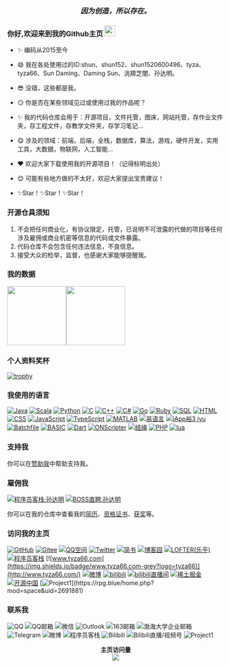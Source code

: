 <div align="center">
  <font><h3><i>因为创造，所以存在。</i></h3><font>
</div>
 
### 你好,欢迎来到我的Github主页 <img src="https://media.giphy.com/media/hvRJCLFzcasrR4ia7z/giphy.gif" width="25px">
    
  -  ✨ 编码从2015至今  
    
  -  😄 我在各处使用过的ID:shun、shun152、shun1520600496、tyza、tyza66、Sun Daming、Daming Sun、洮羱芝闇、孙达明。  
    
  -  😎 没错，这些都是我。  
    
  -  😏 你是否在某些领域见过或使用过我的作品呢？  

  -  ✨ 我的代码仓库会用于：开源项目，文件托管，图床，网站托管，存作业文件夹，存工程文件，存教学文件夹，存学习笔记...  
    
  -  😋 涉及的领域：前端，后端，全栈，数据库，算法，游戏，硬件开发，实用工具，大数据，物联网，人工智能... 
    
  -  ❤️ 欢迎大家下载使用我的开源项目！（记得标明出处）    
    
  -  😊 可能有些地方做的不太好，欢迎大家提出宝贵建议！  
    
  - ✨Star！✨Star！✨Star！  

### 开源仓具须知

  1. 不会把任何商业化，有协议限定，托管，已说明不可泄露的代做的项目等任何涉及雇佣或商业机密等信息的代码或文件暴露。  
  2. 代码仓库不会包含任何违法信息，不良信息。  
  3. 接受大众的检举，监督，也感谢大家能够提醒我。

### 我的数据
<img align="" height="137px" src="https://github-readme-stats.vercel.app/api?username=tyza66&hide_title=true&hide_border=true&show_icons=true&include_all_commits=true&line_height=21&bg_color=0,EC6C6C,FFD479,FFFC79,73FA79&theme=graywhite&locale=cn" /><img align="" height="137px" src="https://github-readme-stats.vercel.app/api/top-langs/?username=tyza66&hide_title=true&hide_border=true&layout=compact&bg_color=0,73FA79,73FDFF,D783FF&theme=graywhite&locale=cn" />

### 个人资料奖杯

[![trophy](https://github-profile-trophy.vercel.app/?username=tyza66&theme=gruvbox&column=-1)](https://github.com/ryo-ma/github-profile-trophy)
    
### 我使用的语言
[![Java](https://img.shields.io/badge/java-black?style=for-the-badge&logo=openjdk)](https://github.com/tyza66)
[![Scala](https://img.shields.io/badge/scala-black?style=for-the-badge&logo=scala)](https://github.com/tyza66)
[![Python](https://img.shields.io/badge/python-black?style=for-the-badge&logo=python)](https://github.com/tyza66)
[![C](https://img.shields.io/badge/c-black?style=for-the-badge&logo=c)](https://github.com/tyza66)
[![C++](https://img.shields.io/badge/c++-black?style=for-the-badge&logo=cplusplus)](https://github.com/tyza66)
[![C#](https://img.shields.io/badge/c%23-black?style=for-the-badge&logo=c-sharp)](https://github.com/tyza66)
[![Go](https://img.shields.io/badge/go-black?style=for-the-badge&logo=go)](https://github.com/tyza66)
[![Ruby](https://img.shields.io/badge/ruby-black?style=for-the-badge&logo=ruby)](https://github.com/tyza66)
[![SQL](https://img.shields.io/badge/sql-black?style=for-the-badge&logo=mysql)](https://github.com/tyza66)
[![HTML](https://img.shields.io/badge/html-black?style=for-the-badge&logo=html5)](https://github.com/tyza66)
[![CSS](https://img.shields.io/badge/css-black?style=for-the-badge&logo=css3)](https://github.com/tyza66)
[![JavaScript](https://img.shields.io/badge/javascript-black?style=for-the-badge&logo=javascript)](https://github.com/tyza66)
[![TypeScript](https://img.shields.io/badge/TypeScript-black?style=for-the-badge&logo=typescript)](https://github.com/tyza66)
[![MATLAB](https://img.shields.io/badge/matlab-black?style=for-the-badge&logo=mathworks)](https://github.com/tyza66)
[![易语言](https://img.shields.io/badge/易语言-black?style=for-the-badge&logo=e)](https://github.com/tyza66)
[![iApp裕3 iyu](https://img.shields.io/badge/iApp%E8%A3%953%20iyu-black?style=for-the-badge&logo=iapp)](https://github.com/tyza66)
[![Batchfile](https://img.shields.io/badge/Batchfile-black?style=for-the-badge&logo=batchfile)](https://github.com/tyza66)
[![BASIC](https://img.shields.io/badge/BASIC-black?style=for-the-badge&logo=basic)](https://github.com/tyza66)
[![Dart](https://img.shields.io/badge/Dart-black?style=for-the-badge&logo=dart)](https://github.com/tyza66)
[![ONScripter](https://img.shields.io/badge/ONScripter-black?style=for-the-badge&logo=ONScripter)](https://github.com/tyza66)
[![结绳](https://img.shields.io/badge/结绳-black?style=for-the-badge&logo=jiesheng)](https://github.com/tyza66)
[![PHP](https://img.shields.io/badge/PHP-black?style=for-the-badge&logo=PHP)](https://github.com/tyza66)
[![lua](https://img.shields.io/badge/lua-black?style=for-the-badge&logo=lua)](https://github.com/tyza66)
    
### 支持我

你可以在[赞助我](https://github.com/tyza66/SponsorMe)中帮助支持我。

### 雇佣我
[![程序员客栈:孙达明](https://img.shields.io/badge/程序员客栈:孙达明-blue)](https://jishuin.proginn.com/u/616854)
[![BOSS直聘:孙达明](https://img.shields.io/badge/BOSS直聘:孙达明-aquamarine)](https://www.zhipin.com/)
    <p>你可以在我的仓库中查看我的[简历](https://github.com/tyza66/Resume)、[资格证书](https://github.com/tyza66/Resume)、[获奖](https://github.com/tyza66/Resume)等。</p>
    
### 访问我的主页

[![GitHub](https://img.shields.io/badge/GitHub-black?logo=github)](https://github.com/tyza66)
[![Gitee](https://img.shields.io/badge/Gitee-red?logo=gitee)](https://gitee.com/tyza66)
[![QQ空间](https://img.shields.io/badge/QQ%E7%A9%BA%E9%97%B4-yellow?logo=qzone)](https://user.qzone.qq.com/1520600496/)
[![Twitter](https://img.shields.io/badge/Twitter-blue?logo=twitter)](https://twitter.com/tyza666)
[![简书](https://img.shields.io/badge/%E7%AE%80%E4%B9%A6-orange?logo=jianshu)](https://www.jianshu.com/u/1f207eab0829)
[![博客园](https://img.shields.io/badge/%E5%8D%9A%E5%AE%A2%E5%9B%AD-green?logo=cnblogs)](https://www.cnblogs.com/tyza66/)
[![LOFTER(乐乎)](https://img.shields.io/badge/LOFTER(%E4%B9%90%E4%B9%8E)-purple?logo=lofter)](https://shun152.lofter.com/)
[![程序员客栈](https://img.shields.io/badge/程序员客栈-blue?logo=proginn)](https://jishuin.proginn.com/u/616854)
[![www.tyza66.com](https://img.shields.io/badge/www.tyza66.com-grey?logo=tyza66)](http://www.tyza66.com/)
[![微博](https://img.shields.io/badge/微博-red?logo=weibo)](https://weibo.com/u/7483051117)
[![bilibili](https://img.shields.io/badge/Bilibili-pink?logo=bilibili)](https://space.bilibili.com/70882217)
[![bilibili直播间](https://img.shields.io/badge/Bilibili直播间-pink?logo=bilibili-live)](https://live.bilibili.com/22569456?broadcast_type=0&is_room_feed=1&spm_id_from=333.999.0.0)
[![稀土掘金](https://img.shields.io/badge/稀土掘金-yellow?logo=juejin)](https://juejin.cn/user/4416095108995575)
[![开源中国](https://img.shields.io/badge/开源中国-green?logo=oschina)](https://my.oschina.net/u/5818773)
[![Project1](https://img.shields.io/badge/Project1-blue?)](https://rpg.blue/home.php?mod=space&uid=2691881)

### 联系我

![QQ](https://img.shields.io/badge/QQ-1520600496-blue?logo=tencent-qq)
![QQ邮箱](https://img.shields.io/badge/QQ%E9%82%AE%E7%AE%B1-1520600496%40qq.com-red?logo=tencent-qq)
![微信](https://img.shields.io/badge/%E5%BE%AE%E4%BF%A1-tyza66-green?logo=wechat)
![Outlook](https://img.shields.io/badge/Outlook-shun__@outlook.com-orange?logo=microsoft-outlook)
![163邮箱](https://img.shields.io/badge/163%E9%82%AE%E7%AE%B1-qq1520600496%40163.com-yellow?logo=163-mail)
![渤海大学企业邮箱](https://img.shields.io/badge/%E6%B8%A4%E6%B5%B7%E5%A4%A7%E5%AD%A6%E4%BC%81%E4%B8%9A%E9%82%AE%E7%AE%B1-20012349@qymail.bhu.edu.cn-purple?logo=bhu)
![Telegram](https://img.shields.io/badge/Telegram-@tyza66-blue?logo=telegram)
![微博](https://img.shields.io/badge/微博-@洮羱芝闇-red?logo=sina-weibo)
![程序员客栈](https://img.shields.io/badge/程序员客栈-616854-blue?logo=proginn)
![Bilibili](https://img.shields.io/badge/Bilibili-洮羱芝闇-pink?logo=bilibili)
![Bilibili直播/视频号](https://img.shields.io/badge/Bilibili直播号-洮羱芝闇bi-pink?logo=bilibili-live)
![Project1](https://img.shields.io/badge/Project1-shun1520-blue?)

<p align="center"> 
  <b>主页访问量</b><br>
  <img src="https://profile-counter.glitch.me/tyza66/count.svg" />
</p>
